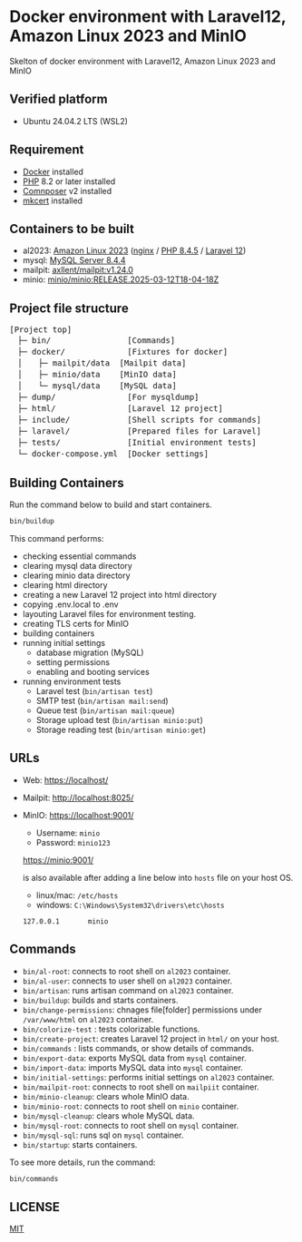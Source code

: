 # Docker environment with Laravel12, Amazon Linux 2023 and MinIO

Skelton of docker environment with Laravel12, Amazon Linux 2023 and MinIO

## Verified platform

- Ubuntu 24.04.2 LTS (WSL2)

## Requirement

- [Docker](https://www.docker.com/) installed
- [PHP](https://www.php.net/) 8.2 or later installed
- [Comnposer](https://getcomposer.org/) v2 installed
- [mkcert](https://github.com/FiloSottile/mkcert) installed

## Containers to be built

- al2023: [Amazon Linux 2023](https://hub.docker.com/layers/library/amazonlinux/2023.7.20250331.0/images/sha256-d2b7c9c18d23a992c5364d51f3ec62f4e5d47b6d0b6dfc35078104d414fe48ba) ([nginx](https://nginx.org/) / [PHP 8.4.5](https://www.php.net/ChangeLog-8.php#8.4.5) / [Laravel 12](https://laravel.com/docs/12.x))
- mysql: [MySQL Server 8.4.4](https://hub.docker.com/layers/library/mysql/8.4.4/images/sha256-d895a591bdc9fbd228dc75f4859791160f321b839bad18bba44811834143b0c4)
- mailpit: [axllent/mailpit:v1.24.0](https://hub.docker.com/layers/axllent/mailpit/v1.24.0/images/sha256-15cb8c9cc529859e9f1dd82833a170181bd5650db0a447a05f07b306899a9b2e)
- minio: [minio/minio:RELEASE.2025-03-12T18-04-18Z](https://hub.docker.com/layers/minio/minio/RELEASE.2025-03-12T18-04-18Z/images/sha256-85f3e4cd1ca92a2711553ab79f222bcd8b75aa2c77a1a0b0ccf80d38e8ab2fe5)

## Project file structure

<pre>
[Project top]
　├─ bin/                [Commands]
　├─ docker/             [Fixtures for docker]
　│　　├─ mailpit/data  [Mailpit data]
　│　　├─ minio/data    [MinIO data]
　│　　└─ mysql/data    [MySQL data]
　├─ dump/               [For mysqldump]
　├─ html/               [Laravel 12 project]
　├─ include/            [Shell scripts for commands]
　├─ laravel/            [Prepared files for Laravel]
　├─ tests/              [Initial environment tests]
　└─ docker-compose.yml  [Docker settings]
</pre>

## Building Containers

Run the command below to build and start containers.

```bash
bin/buildup
```

This command performs:
- checking essential commands
- clearing mysql data directory
- clearing minio data directory
- clearing html directory
- creating a new Laravel 12 project into html directory
- copying .env.local to .env
- layouting Laravel files for environment testing.
- creating TLS certs for MinIO
- building containers
- running initial settings
    - database migration (MySQL)
    - setting permissions
    - enabling and booting services
- running environment tests
    - Laravel test (`bin/artisan test`)
    - SMTP test (`bin/artisan mail:send`)
    - Queue test (`bin/artisan mail:queue`)
    - Storage upload test (`bin/artisan minio:put`)
    - Storage reading test (`bin/artisan minio:get`)

## URLs

- Web: [https://localhost/](https://localhost/)
- Mailpit: [http://localhost:8025/](http://localhost:8025/)
- MinIO: [https://localhost:9001/](https://localhost:9001/)
    - Username: `minio`
    - Password: `minio123`

    [https://minio:9001/](https://minio:9001/)

    is also available after adding a line below into `hosts` file on your host OS.
    - linux/mac: `/etc/hosts`
    - windows: `C:\Windows\System32\drivers\etc\hosts`
    ```
    127.0.0.1       minio
    ```
## Commands

- `bin/al-root`: connects to root shell on `al2023` container.
- `bin/al-user`: connects to user shell on `al2023` container.
- `bin/artisan`: runs artisan command on `al2023` container.
- `bin/buildup`: builds and starts containers.
- `bin/change-permissions`: chnages file[folder] permissions under `/var/www/html` on `al2023` container.
- `bin/colorize-test` : tests colorizable functions.
- `bin/create-project`: creates Laravel 12 project in `html/` on your host.
- `bin/commands` : lists commands, or show details of commands.
- `bin/export-data`: exports MySQL data from `mysql` container.
- `bin/import-data`: imports MySQL data into `mysql` container.
- `bin/initial-settings`: performs initial settings on `al2023` container.
- `bin/mailpit-root`: connects to root shell on `mailpiit` container.
- `bin/minio-cleanup`: clears whole MinIO data.
- `bin/minio-root`: connects to root shell on `minio` container.
- `bin/mysql-cleanup`: clears whole MySQL data.
- `bin/mysql-root`: connects to root shell on `mysql` container.
- `bin/mysql-sql`: runs sql on `mysql` container.
- `bin/startup`: starts containers.

To see more details, run the command:

```bash
bin/commands
```

## LICENSE

[MIT](LICENSE)
